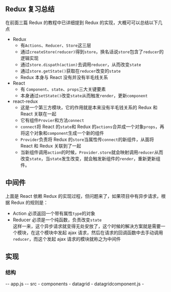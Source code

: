 ## Redux 复习总结
在前面三篇 Redux 的教程中已详细提到 Redux 的实现，大概可可以总结以下几点
- Redux 
    - 有`Actions`、`Reducer`、`Store`这三层
    - 通过`createStore(reducer)`得到`store`，换名话说`store`包含了`reducer`的逻辑实现
    - 通过`store.dispath(action)`去调用`reducer`，从而改变`state`
    - 通过`store.getState()`获取在`reducer`改变的`state`
    - Redux 本身与 React 没有并没有半毛线关系
- React
    - 有 `Component`、`state`、`props`三大关键要素
    - 本身通过`setState()`改变`state`从而触发`render`，更新`component`
- react-redux
    - 这是一个第三方模块，它的作用就是本来没有半毛钱关系的 Redux 和 React 关联在一起
    - 它有组件`Provier`和方法`connect`
    - `connect`将 React 的`state`和 Redux 的`actions`合并成一个对象`props`，再将这个对象和`component`生成一个新的组件
    - `Provider`负责将 Redux 的`store`当属性传`connect`的新组件，从面将 React 和 Redux 关联到了一起
    - 当新组件调用`action`的时候，`Provider.store`就会映射调用`reducer`从而改变`state`，当`state`发生改变，就会触发新组件的`render`，重新更新组件。

## 中间件
上面是 React 依赖 Redux 的实现过程，但问题来了，如果项目中有异步请求，根据 Redux 的规则是：
- Action 必须返回一个带有属性`type`的对象
- Reducer 必须是一个纯函数，负责改变`state`  
这样一来，这个异步请求就变得无处安放了，这个时候的解决方案就是需要一个模块，在这个模块中发起 ajax 请求，然后在请求的回调函数中去手动调用`reducer`，而这个发起 ajax 请求的模块就称之为中间件

## 实现
### 结构
-- app.js
-- src
    - components
        - datagrid
            - datagridcomponent.js
            - 
